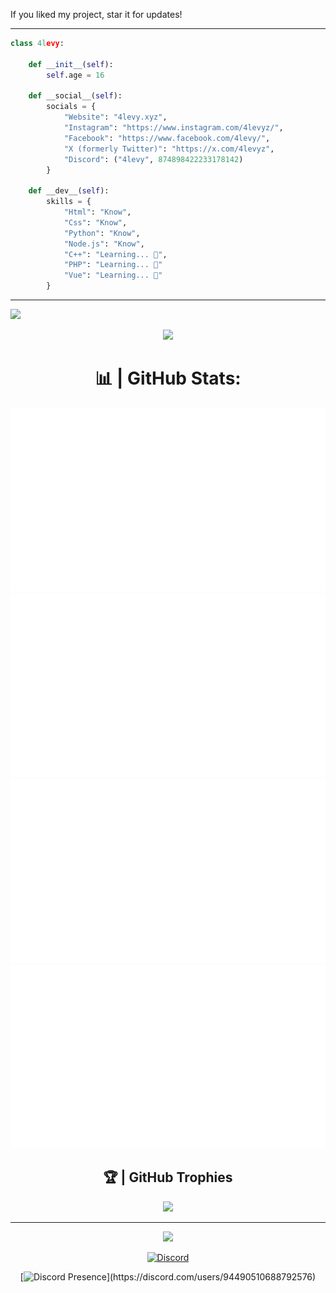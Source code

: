 If you liked my project, star it for updates!
<hr>

```python
class 4levy:

    def __init__(self):
        self.age = 16

    def __social__(self):
        socials = {
            "Website": "4levy.xyz",
            "Instagram": "https://www.instagram.com/4levyz/",
            "Facebook": "https://www.facebook.com/4levy/",
            "X (formerly Twitter)": "https://x.com/4levyz",
            "Discord": ("4levy", 874898422233178142)
        }

    def __dev__(self):
        skills = {
            "Html": "Know",
            "Css": "Know",
            "Python": "Know",
            "Node.js": "Know",
            "C++": "Learning... 🔧",
            "PHP": "Learning... 🔧"
            "Vue": "Learning... 🔧"
        }
```
---

![](https://i.ibb.co/QcHHS4H/Discord.png)

<div align="center">

![](https://count.getloli.com/@4levy?name=4levy&theme=booru-qualityhentais)

# 📊 | GitHub Stats:
![](https://raw.githubusercontent.com/4levy/github-stats/master/generated/overview.svg#gh-dark-mode-only)
![](https://raw.githubusercontent.com/4levy/github-stats/master/generated/overview.svg#gh-light-mode-only)
![](https://raw.githubusercontent.com/4levy/github-stats/master/generated/languages.svg#gh-dark-mode-only)
![](https://raw.githubusercontent.com/4levy/github-stats/master/generated/languages.svg#gh-light-mode-only)

## 🏆 | GitHub Trophies
![](https://github-profile-trophy.vercel.app/?username=4levy&theme=radical&no-frame=false&no-bg=true&margin-w=4)

---
[![](https://visitcount.itsvg.in/api?id=4levy&icon=2&color=12)](https://visitcount.itsvg.in)

[![Discord](https://img.shields.io/discord/1007520773096886323?color=7289DA&logo=discord&logoColor=white)](https://discord.gg/TSdpyMMfrU)

[![Discord Presence](https://lanyard-profile-readme.vercel.app/api/874898422233178142?theme=light&bg=809ecf&animated=true&hideDiscrim=true&borderRadius=30px&idleMessage=Currently%20taking%20a%20break%20from%20the%20keyboard...)](https://discord.com/users/94490510688792576)

</div>
